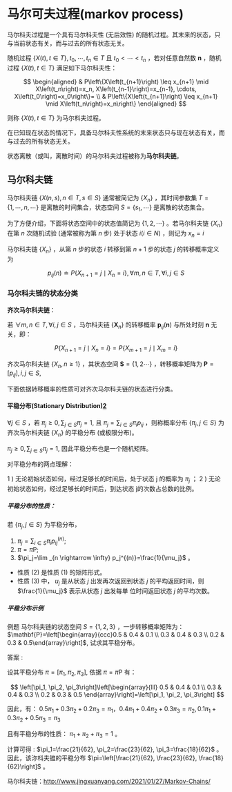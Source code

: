 

<!--
 * @version:
 * @Author:  StevenJokess（蔡舒起） https://github.com/StevenJokess
 * @Date: 2023-09-04 17:02:57
 * @LastEditors:  StevenJokess（蔡舒起） https://github.com/StevenJokess
 * @LastEditTime: 2023-09-11 21:39:41
 * @Description:
 * @Help me: make friends by a867907127@gmail.com and help me get some “foreign” things or service I need in life; 如有帮助，请资助，失业3年了。![支付宝收款码](https://github.com/StevenJokess/d2rl/blob/master/img/%E6%94%B6.jpg)
 * @TODO::
 * @Reference:
-->
# 马尔可夫过程(markov process)

马尔科夫过程是一个具有马尔科夫性 (无后效性) 的随机过程。其末来的状态，只与当前状态有关，而与过去的所有状态无关。

随机过程 $\{X(t), t \in T\}, t_0, \cdots, t_n \in T$ 且 $t_0<\cdots<t_n$ ，若对任意自然数 $\mathbf{n}$ ，随机过程 $\{X(t), t \in T\}$ 满足如下马尔科夫性：

$$
\begin{aligned}
& P\left\{X\left(t_{n+1}\right) \leq x_{n+1} \mid X\left(t_n\right)=x_n, X\left(t_{n-1}\right)=x_{n-1}, \cdots, X\left(t_0\right)=x_0\right\}= \\
& P\left\{X\left(t_{n+1}\right) \leq x_{n+1} \mid X\left(t_n\right)=x_n\right\}
\end{aligned}
$$

则称 $\{X(t), t \in T\}$ 为马尔枓夫过程。

在已知现在状态的情况下，具备马尔科夫性系统的末来状态只与现在状态有关，而与过去的所有状态无关。

状态离散（或叫，离散时间）的马尔科夫过程被称为**马尔科夫链**。

## 马尔科夫链

马尔科夫链 $\{X(n, s), n \in T, s \in S\}$ 通常被简记为 $\left\{X_n\right\}$ ，其时间参数集 $T=\{1, \cdots, n, \cdots\}$ 是离散的时间集合，状态空间 $S=\left\{s_1, \cdots\right\}$ 是离散的状态集合。

为了方便介绍，下面将状态空间中的状态值简记为 $\{1,2, \cdots\}$ 。若马尔科夫链 $\left\{X_n\right\}$ 在第 $n$ 次随机试验 (通常被称为第 $n$ 步) 处于状态 $i(i \in N)$ ，则记为 $x_n=i$

马尔科夫链 $\{X_n\}$ ，从第 $n$ 步的状态 $i$ 转移到第 $n+1$ 步的状态 $j$ 的转移概率定义为

$$
p_{i j}(n) \doteq P\left\{X_{n+1}=j \mid X_n=i\right\}, \forall m, n \in T, \forall i, j \in S
$$

### 马尔科夫链的状态分类

**齐次马尔科夫链**：

若 $\forall m, n \in T, \forall i, j \in S$ ，马尔科夫链 $\left\{\mathbf{X}_n\right\}$ 的转移概率 $\boldsymbol{p}_{i j}(\mathbf{n})$ 与所处时刻 $\mathbf{n}$ 无关，即：

$$
P\left\{X_{n+1}=j \mid X_n=i\right\}=P\left\{X_{m+1}=j \mid X_m=i\right\}
$$

齐次马尔科夫链 $\left\{X_n, n \geq 1\right\}$ ，其状态空间 $\mathbf{S}=\{1,2 \cdots\}$ ，转移概率矩阵为 $\mathbf{P}=\left[p_{i j}\right], i, j \in S$,

下面依据转移概率的性质可对齐次马尔科夫链的状态进行分类。

#### 平稳分布(Stationary Distribution)[2]

$\forall j \in S$ ，若 $\pi_j \geq 0, \sum_{j \in S} \pi_j=1$, 且 $\pi_j=\sum_{i \in S} \pi_i p_{i j}$ ，则称概率分布 $\left\{\pi_j, j \in S\right\}$ 为齐次马尔枓夫链 $\left\{X_n\right\}$ 的平稳分布 (或极限分布)。

$\pi_j \geq 0, \sum_{j \in S} \pi_j=1$, 因此平稳分布也是一个随机矩阵。

对平稳分布的两点理解：

1 ) 无论初始状态如何，经过足够长的时间后，处于状态 $\mathrm{j}$ 的概率为 $\pi_j$ ；
2 ) 无论初始状态如何，经过足够长的时间后，到达状态 j的次数占总数的比例。

##### 平稳分布的性质：

若 $\left\{\pi_j, j \in S\right\}$ 为平稳分布，

1. $\pi_j=\sum_{i \in S} \pi_i p_{i j}^{(n)}$;
1. $\pi=\pi \mathrm{P}$;
1. $\pi_j=\lim _{n \rightarrow \infty} p_j^{(n)}=\frac{1}{\mu_j}$ 。

- 性质 (2) 是性质 (1) 的矩阵形式。
- 性质 (3) 中， $u_j$ 是从状态 $j$ 出发再次返回到状态 $j$ 的平均返回时间，则 $\frac{1}{\mu_j}$ 表示从状态 $j$ 出发每単 位时间返回状态 $j$ 的平均次数。

##### 平稳分布示例

例题 马尔科夫链的状态空间 $S=\{1,2,3\}$ ，一步转移概率矩阵为：
$\mathbf{P}=\left[\begin{array}{ccc}0.5 & 0.4 & 0.1 \\ 0.3 & 0.4 & 0.3 \\ 0.2 & 0.3 & 0.5\end{array}\right]$, 试求其平稳分布。

答案 :

设其平稳分布 $\pi=\left[\pi_1, \pi_2, \pi_3\right]$, 依据 $\pi=\pi \mathrm{P}$ 有：

$$
\left[\pi_1, \pi_2, \pi_3\right]\left[\begin{array}{lll}
0.5 & 0.4 & 0.1 \\
0.3 & 0.4 & 0.3 \\
0.2 & 0.3 & 0.5
\end{array}\right]=\left[\pi_1, \pi_2, \pi_3\right]
$$

因此，有： $0.5 \pi_1+0.3 \pi_2+0.2 \pi_3=\pi_1 ， 0.4 \pi_1+0.4 \pi_2+0.3 \pi_3=\pi_2, 0.1 \pi_1+0.3 \pi_2+0.5 \pi_3=\pi_3$

且有平稳分布的性质： $\pi_1+\pi_2+\pi_3=1$ 。

计算可得 : $\pi_1=\frac{21}{62}, \pi_2=\frac{23}{62}, \pi_3=\frac{18}{62}$ 。因此，该沵枓夫锥的平稳分布 $\pi=\left[\frac{21}{62}, \frac{23}{62}, \frac{18}{62}\right]$ 。




[1]: https://cloud.tencent.com/developer/article/2091514?areaSource=&traceId=
[2]: https://nndl.github.io/

马尔科夫链：http://www.jingxuanyang.com/2021/01/27/Markov-Chains/
